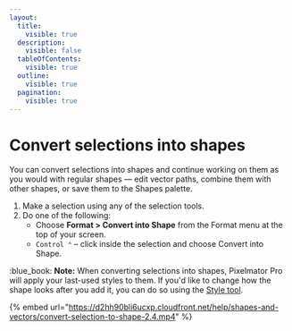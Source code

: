 ```yaml
---
layout:
  title:
    visible: true
  description:
    visible: false
  tableOfContents:
    visible: true
  outline:
    visible: true
  pagination:
    visible: true
---
```


# Convert selections into shapes

You can convert selections into shapes and continue working on them as you would with regular shapes — edit vector paths, combine them with other shapes, or save them to the Shapes palette.&#x20;

1. Make a selection using any of the selection tools.
2. Do one of the following:
   * Choose **Format > Convert into Shape** from the Format menu at the top of your screen.
   * `Control ⌃` – click inside the selection and choose Convert into Shape.

:blue\_book: **Note:** When converting selections into shapes, Pixelmator Pro will apply your last-used styles to them. If you'd like to change how the shape looks after you add it, you can do so using the [Style tool](broken-reference).

{% embed url="https://d2hh90bli6ucxp.cloudfront.net/help/shapes-and-vectors/convert-selection-to-shape-2.4.mp4" %}
